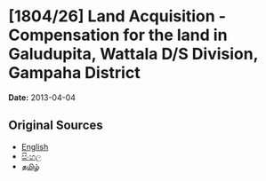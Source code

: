 # [1804/26] Land Acquisition - Compensation for the land in Galudupita, Wattala D/S Division, Gampaha District

**Date:** 2013-04-04

## Original Sources

- [English](https://documents.gov.lk/view/extra-gazettes/2013/4/1804-26_E.pdf)
- [සිංහල](https://documents.gov.lk/view/extra-gazettes/2013/4/1804-26_S.pdf)
- [தமிழ்](https://documents.gov.lk/view/extra-gazettes/2013/4/1804-26_T.pdf)
